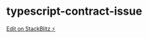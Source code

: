 # typescript-contract-issue

[Edit on StackBlitz ⚡️](https://stackblitz.com/edit/typescript-contract-issue)